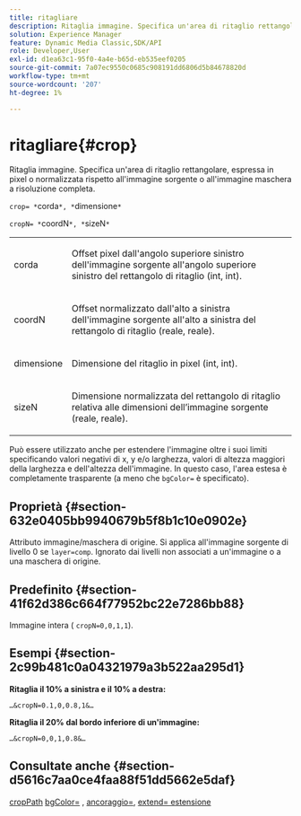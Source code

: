 ```yaml
---
title: ritagliare
description: Ritaglia immagine. Specifica un'area di ritaglio rettangolare, espressa in pixel o normalizzata rispetto all'immagine sorgente o all'immagine maschera a risoluzione completa.
solution: Experience Manager
feature: Dynamic Media Classic,SDK/API
role: Developer,User
exl-id: d1ea63c1-95f0-4a4e-b65d-eb535eef0205
source-git-commit: 7a07ec9550c0685c908191dd6806d5b84678820d
workflow-type: tm+mt
source-wordcount: '207'
ht-degree: 1%

---
```


# ritagliare{#crop}

Ritaglia immagine. Specifica un&#39;area di ritaglio rettangolare, espressa in pixel o normalizzata rispetto all&#39;immagine sorgente o all&#39;immagine maschera a risoluzione completa.

`crop= *`corda`*, *`dimensione`*`

`cropN= *`coordN`*, *`sizeN`*`

<table id="simpletable_472A9AD67AA64419B0877B0535F8B14A"> 
 <tr class="strow"> 
  <td class="stentry"> <p><span class="codeph"> <span class="varname"> corda</span></span> </p> </td> 
  <td class="stentry"> <p>Offset pixel dall'angolo superiore sinistro dell'immagine sorgente all'angolo superiore sinistro del rettangolo di ritaglio (int, int). </p></td> 
 </tr> 
 <tr class="strow"> 
  <td class="stentry"> <p><span class="codeph"> <span class="varname"> coordN</span></span> </p> </td> 
  <td class="stentry"> <p>Offset normalizzato dall'alto a sinistra dell'immagine sorgente all'alto a sinistra del rettangolo di ritaglio (reale, reale). </p></td> 
 </tr> 
 <tr class="strow"> 
  <td class="stentry"> <p><span class="codeph"> <span class="varname"> dimensione</span></span> </p></td> 
  <td class="stentry"> <p>Dimensione del ritaglio in pixel (int, int). </p></td> 
 </tr> 
 <tr class="strow"> 
  <td class="stentry"> <p><span class="codeph"> <span class="varname"> sizeN</span></span> </p></td> 
  <td class="stentry"> <p>Dimensione normalizzata del rettangolo di ritaglio relativa alle dimensioni dell’immagine sorgente (reale, reale). </p></td> 
 </tr> 
</table>

Può essere utilizzato anche per estendere l&#39;immagine oltre i suoi limiti specificando valori negativi di x, y e/o larghezza, valori di altezza maggiori della larghezza e dell&#39;altezza dell&#39;immagine. In questo caso, l&#39;area estesa è completamente trasparente (a meno che `bgColor=` è specificato).

## Proprietà {#section-632e0405bb9940679b5f8b1c10e0902e}

Attributo immagine/maschera di origine. Si applica all&#39;immagine sorgente di livello 0 se `layer=comp`. Ignorato dai livelli non associati a un&#39;immagine o a una maschera di origine.

## Predefinito {#section-41f62d386c664f77952bc22e7286bb88}

Immagine intera ( `cropN=0,0,1,1`).

## Esempi {#section-2c99b481c0a04321979a3b522aa295d1}

**Ritaglia il 10% a sinistra e il 10% a destra:**

`…&cropN=0.1,0,0.8,1&…`

**Ritaglia il 20% dal bordo inferiore di un&#39;immagine:**

`…&cropN=0,0,1,0.8&…`

## Consultate anche {#section-d5616c7aa0ce4faa88f51dd5662e5daf}

[cropPath](/help/aem-is-ir-api/is-api/http-ref/image-serving-api-ref/c-http-protocol-reference/c-command-reference/r-croppath.md) [bgColor=](../../../../../is-api/http-ref/image-serving-api-ref/c-http-protocol-reference/c-command-reference/r-bgcolor.md#reference-441371ba4ef54fe781887c5ae448f6ab) , [ancoraggio=](../../../../../is-api/http-ref/image-serving-api-ref/c-http-protocol-reference/c-command-reference/r-anchor.md#reference-6661e548ab284b82828d8d94c8ddeb7c), [extend= estensione](../../../../../is-api/http-ref/image-serving-api-ref/c-http-protocol-reference/c-command-reference/r-extend.md#reference-7e9156beb285459d830e2d56782a74ac)
